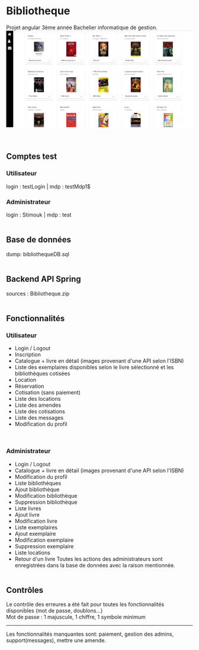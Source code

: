 # Bibliotheque
Projet angular 3ème année Bachelier informatique de gestion.
![alt text](https://github.com/bPraet/AngularBiblio/blob/master/accueil.png?raw=true)
<br><br><br>
## Comptes test
### Utilisateur
login : testLogin | mdp : testMdp1$
<br>
### Administrateur
login : Stimouk | mdp : test
<br><br>
## Base de données
dump: bibliothequeDB.sql
<br><br>
## Backend API Spring
sources : Bibliotheque.zip
<br><br>
## Fonctionnalités
### Utilisateur
- Login / Logout
- Inscription
- Catalogue + livre en détail (images provenant d'une API selon l'ISBN)
- Liste des exemplaires disponibles selon le livre sélectionné et les bibliothèques cotisées
- Location
- Réservation
- Cotisation (sans paiement)
- Liste des locations
- Liste des amendes
- Liste des cotisations
- Liste des messages
- Modification du profil
<br>

### Administrateur
- Login / Logout
- Catalogue + livre en détail (images provenant d'une API selon l'ISBN)
- Modification du profil
- Liste bibliothèques
- Ajout bibliothèque
- Modification bibliothèque
- Suppression bibliothèque
- Liste livres
- Ajout livre
- Modification livre
- Liste exemplaires
- Ajout exemplaire
- Modification exemplaire
- Suppression exemplaire
- Liste locations
- Retour d'un livre
Toutes les actions des administrateurs sont enregistrées dans la base de données avec la raison mentionnée.
<br><br>
## Contrôles
Le contrôle des erreures a été fait pour toutes les fonctionnalités disponibles (mot de passe, doublons...)<br>
Mot de passe : 1 majuscule, 1 chiffre, 1 symbole minimum

------------------------------
Les fonctionnalités manquantes sont: paiement, gestion des admins, support(messages), mettre une amende.
